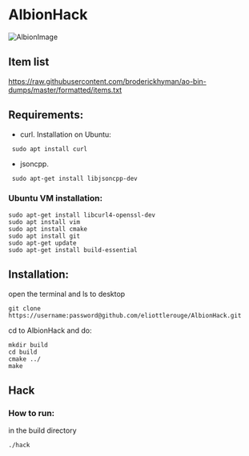 # AlbionHack

![AlbionImage](https://www.digiseller.ru/preview/217804/p1_2474427_999643ce.jpg)

## Item list
https://raw.githubusercontent.com/broderickhyman/ao-bin-dumps/master/formatted/items.txt

## Requirements:
 - curl. Installation on Ubuntu:
```
 sudo apt install curl
```
 - jsoncpp.
```
 sudo apt-get install libjsoncpp-dev
```

### Ubuntu VM installation:
```
sudo apt-get install libcurl4-openssl-dev
sudo apt install vim
sudo apt install cmake
sudo apt install git
sudo apt-get update
sudo apt-get install build-essential
```
## Installation:
open the terminal and ls to desktop
```
git clone https://username:password@github.com/eliottlerouge/AlbionHack.git
```
cd to AlbionHack and do:
```
mkdir build
cd build
cmake ../
make
```

## Hack

### How to run:
in the build directory
```
./hack
```

